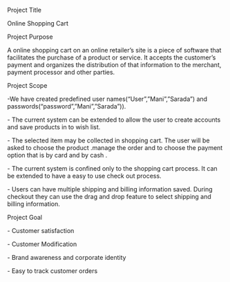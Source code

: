 ﻿Project Title 

Online Shopping Cart

Project Purpose 

A online shopping cart on an online retailer’s site is a piece of software that facilitates the purchase of a product or service. It accepts the customer’s payment and organizes the distribution of that information to the merchant, payment processor and other parties.

Project Scope 

-We have created predefined user names(“User”,”Mani”,”Sarada”) and passwords(“password”,”Mani”,”Sarada”)).

\- The current system can be extended to allow the user to create accounts and save products in to wish list.

\- The selected item may be collected in shopping cart. The user will be asked to choose the product .manage the order and to choose the payment option that is by card and by cash .

\- The current system is confined only to the shopping cart process. It can be extended to have a easy to use check out process.

\- Users can have multiple shipping and billing information saved. During checkout they can use the drag and drop feature to select shipping and billing information.

Project Goal 

\- Customer satisfaction

\- Customer Modification

\- Brand awareness and corporate identity

\- Easy to track customer orders

